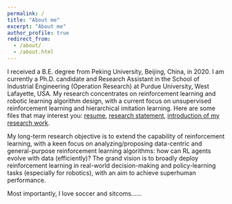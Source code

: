 ```yaml
---
permalink: /
title: "About me"
excerpt: "About me"
author_profile: true
redirect_from: 
  - /about/
  - /about.html
---
```


I received a B.E. degree from Peking University, Beijing, China, in 2020. I am currently a Ph.D. candidate and Research Assistant in the School of Industrial Engineering (Operation Research) at Purdue University, West Lafayette, USA. My research concentrates on reinforcement learning and robotic learning algorithm design, with a current focus on unsupervised reinforcement learning and hierarchical imitation learning. Here are some files that may interest you: [resume](http://LucasCJYSDL.github.io/files/Resume.pdf), [research statement](http://LucasCJYSDL.github.io/files/Research_Statement.pdf), [introduction of my research work](http://LucasCJYSDL.github.io/files/ABOUT_ME.pdf).

My long-term research objective is to extend the capability of reinforcement learning, with a keen focus on analyzing/proposing data-centric and general-purpose reinforcement learning algorithms: how can RL agents evolve with data (efficiently)? The grand vision is to broadly deploy reinforcement learning in real-world decision-making and policy-learning tasks (especially for robotics), with an aim to achieve superhuman performance.

Most importantly, I love soccer and sitcoms......
